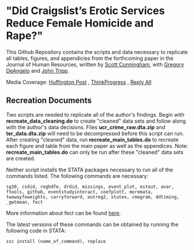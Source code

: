 # "Did Craigslist’s Erotic Services Reduce Female Homicide and Rape?" 
This Github Repository contains the scripts and data necessary to replicate all tables, figures, and appendicies from the forthcoming paper in the Journal of Human Resources, written by [Scott Cunningham](https://www.scunning.com/index.html), with [Gregory DeAngelo](http://gregoryjdeangelo.com) and [John Tripp](https://www.clemson.edu/business/about/profiles/JFTRIPP).

Media Coverage: [Huffington Post](https://www.huffpost.com/entry/craigslists-erotic-services-site-appears-to-have-reduced_b_59df8778e4b0cee7b9549e66) , [ThinkProgress](https://thinkprogress.org/craigslist-erotic-services-platform-3eab46092717/) , [Reply All](https://gimletmedia.com/shows/reply-all/o2ho97/119-no-more-safe-harbor#episode-player)

## Recreation Documents
Two scripts are needed to replicate all of the author's findings. Begin with **recreate_data_cleaning.do** to create "cleaned" data sets and follow along with the author's data decisions. Files **ucr_crime_raw.dta.zip** and **ter_data.dta.zip** will need to be decompressed before this script can run. After creating "cleaned" data, run **recreate_main_tables.do** to recreate each figure and table from the main paper as well as the appendices. Note: **recreate_main_tables.do** can only be run after these "cleaned" data sets are created.  

Neither script installs the STATA packages necessary to run all of the commands listed. The following commands are necessary:
```
sg30, csdid, reghdfe, drdid, missings, event_plot, estout, avar, ftools, github, eventstudyinteract, coefplott, moremata, twowayfeweights, carryforward, outreg2, stutex, cmogram, ddtiming, _gwtmean, fect
``` 

More information about fect can be found [here](https://raw.githubusercontent.com/xuyiqing/fect_stata/master/).

The latest versions of these commands can be obtained by running the following code in STATA: 
```
ssc install (name_of_command), replace
```
